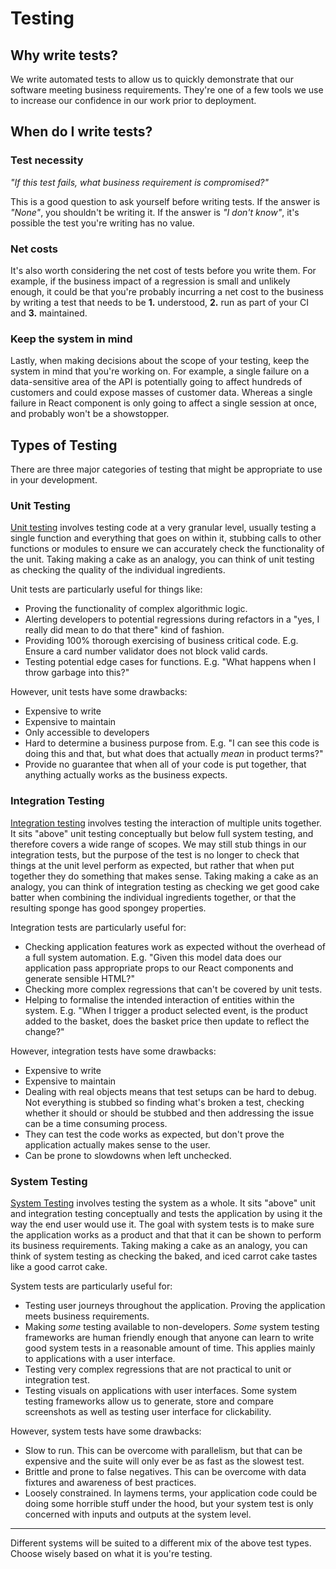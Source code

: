 # Testing

## Why write tests?

We write automated tests to allow us to quickly demonstrate that our software meeting business requirements. They're one of a few tools we use to increase our confidence in our work prior to deployment.

## When do I write tests?

### Test necessity
_"If this test fails, what business requirement is compromised?"_

This is a good question to ask yourself before writing tests. If the answer is _"None"_, you shouldn't be writing it. If the answer is _"I don't know"_, it's possible the test you're writing has no value.

### Net costs
It's also worth considering the net cost of tests before you write them. For example, if the business impact of a regression is small and unlikely enough, it could be that you're probably incurring a net cost to the business by writing a test that needs to be **1.** understood, **2.** run as part of your CI and **3.** maintained.

### Keep the system in mind
Lastly, when making decisions about the scope of your testing, keep the system in mind that you're working on. For example, a single failure on a data-sensitive area of the API is potentially going to affect hundreds of customers and could expose masses of customer data. Whereas a single failure in React component is only going to affect a single session at once, and probably won't be a showstopper.

## Types of Testing
There are three major categories of testing that might be appropriate to use in your development.

### Unit Testing
[Unit testing](https://en.wikipedia.org/wiki/Unit_testing) involves testing code at a very granular level, usually testing a single function and everything that goes on within it, stubbing calls to other functions or modules to ensure we can accurately check the functionality of the unit. Taking making a cake as an analogy, you can think of unit testing as checking the quality of the individual ingredients.

Unit tests are particularly useful for things like:
 - Proving the functionality of complex algorithmic logic.
 - Alerting developers to potential regressions during refactors in a "yes, I really did mean to do that there" kind of fashion.
 - Providing 100% thorough exercising of business critical code. E.g. Ensure a card number validator does not block valid cards.
 - Testing potential edge cases for functions. E.g. "What happens when I throw garbage into this?"

However, unit tests have some drawbacks:
 - Expensive to write
 - Expensive to maintain
 - Only accessible to developers
 - Hard to determine a business purpose from. E.g. "I can see this code is doing this and that, but what does that actually _mean_ in product terms?"
 - Provide no guarantee that when all of your code is put together, that anything actually works as the business expects.

### Integration Testing
[Integration testing](https://en.wikipedia.org/wiki/Integration_testing) involves testing the interaction of multiple units together. It sits "above" unit testing conceptually but below full system testing, and therefore covers a wide range of scopes. We may still stub things in our integration tests, but the purpose of the test is no longer to check that things at the unit level perform as expected, but rather that when put together they do something that makes sense. Taking making a cake as an analogy, you can think of integration testing as checking we get good cake batter when combining the individual ingredients together, or that the resulting sponge has good spongey properties.

Integration tests are particularly useful for:
 - Checking application features work as expected without the overhead of a full system automation. E.g. "Given this model data does our application pass appropriate props to our React components and generate sensible HTML?"
 - Checking more complex regressions that can't be covered by unit tests.
 - Helping to formalise the intended interaction of entities within the system. E.g. "When I trigger a product selected event, is the product added to the basket, does the basket price then update to reflect the change?"

However, integration tests have some drawbacks:
 - Expensive to write
 - Expensive to maintain
 - Dealing with real objects means that test setups can be hard to debug. Not everything is stubbed so finding what's broken a test, checking whether it should or should be stubbed and then addressing the issue can be a time consuming process.
 - They can test the code works as expected, but don't prove the application actually makes sense to the user.
 - Can be prone to slowdowns when left unchecked.

### System Testing
[System Testing](https://en.wikipedia.org/wiki/System_testing) involves testing the system as a whole. It sits "above" unit and integration testing conceptually and tests the application by using it the way the end user would use it. The goal with system tests is to make sure the application works as a product and that that it can be shown to perform its business requirements. Taking making a cake as an analogy, you can think of system testing as checking the baked, and iced carrot cake tastes like a good carrot cake.

System tests are particularly useful for:
 - Testing user journeys throughout the application. Proving the application meets business requirements.
 - Making _some_ testing available to non-developers. _Some_ system testing frameworks are human friendly enough that anyone can learn to write good system tests in a reasonable amount of time. This applies mainly to applications with a user interface.
 - Testing very complex regressions that are not practical to unit or integration test.
 - Testing visuals on applications with user interfaces. Some system testing frameworks allow us to generate, store and compare screenshots as well as testing user interface for clickability.

However, system tests have some drawbacks:
 - Slow to run. This can be overcome with parallelism, but that can be expensive and the suite will only ever be as fast as the slowest test.
 - Brittle and prone to false negatives. This can be overcome with data fixtures and awareness of best practices.
 - Loosely constrained. In laymens terms, your application code could be doing some horrible stuff under the hood, but your system test is only concerned with inputs and outputs at the system level.

---

Different systems will be suited to a different mix of the above test types. Choose wisely based on what it is you're testing.
